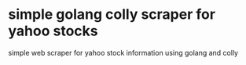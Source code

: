 # simple golang colly scraper for yahoo stocks
 simple web scraper for yahoo stock information using golang and colly
